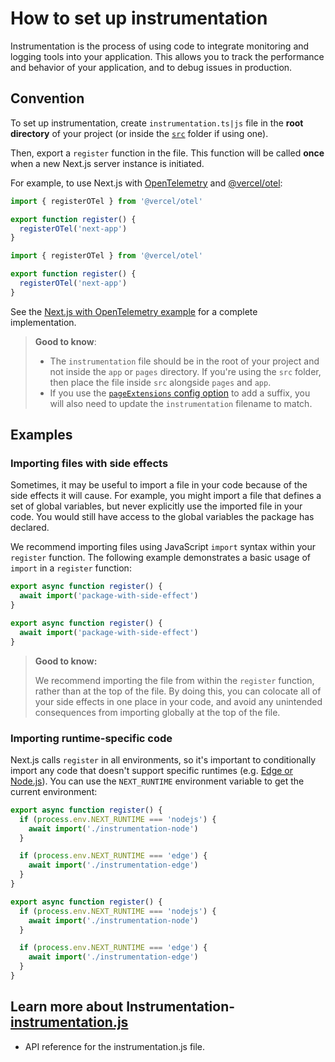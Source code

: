 # How to set up instrumentation

Instrumentation is the process of using code to integrate monitoring and logging tools into your application. This allows you to track the performance and behavior of your application, and to debug issues in production.

## Convention

To set up instrumentation, create `instrumentation.ts|js` file in the **root directory** of your project (or inside the [`src`](/docs/app/api-reference/file-conventions/src-folder.md) folder if using one).

Then, export a `register` function in the file. This function will be called **once** when a new Next.js server instance is initiated.

For example, to use Next.js with [OpenTelemetry](https://opentelemetry.io/) and [@vercel/otel](https://vercel.com/docs/observability/otel-overview):

```ts filename="instrumentation.ts" switcher
import { registerOTel } from '@vercel/otel'

export function register() {
  registerOTel('next-app')
}
```

```js filename="instrumentation.js" switcher
import { registerOTel } from '@vercel/otel'

export function register() {
  registerOTel('next-app')
}
```

See the [Next.js with OpenTelemetry example](https://github.com/vercel/next.js/tree/canary/examples/with-opentelemetry) for a complete implementation.

> **Good to know**:
>
> * The `instrumentation` file should be in the root of your project and not inside the `app` or `pages` directory. If you're using the `src` folder, then place the file inside `src` alongside `pages` and `app`.
> * If you use the [`pageExtensions` config option](/docs/app/api-reference/config/next-config-js/pageExtensions.md) to add a suffix, you will also need to update the `instrumentation` filename to match.

## Examples

### Importing files with side effects

Sometimes, it may be useful to import a file in your code because of the side effects it will cause. For example, you might import a file that defines a set of global variables, but never explicitly use the imported file in your code. You would still have access to the global variables the package has declared.

We recommend importing files using JavaScript `import` syntax within your `register` function. The following example demonstrates a basic usage of `import` in a `register` function:

```ts filename="instrumentation.ts" switcher
export async function register() {
  await import('package-with-side-effect')
}
```

```js filename="instrumentation.js" switcher
export async function register() {
  await import('package-with-side-effect')
}
```

> **Good to know:**
>
> We recommend importing the file from within the `register` function, rather than at the top of the file. By doing this, you can colocate all of your side effects in one place in your code, and avoid any unintended consequences from importing globally at the top of the file.

### Importing runtime-specific code

Next.js calls `register` in all environments, so it's important to conditionally import any code that doesn't support specific runtimes (e.g. [Edge or Node.js](/docs/app/api-reference/edge.md)). You can use the `NEXT_RUNTIME` environment variable to get the current environment:

```ts filename="instrumentation.ts" switcher
export async function register() {
  if (process.env.NEXT_RUNTIME === 'nodejs') {
    await import('./instrumentation-node')
  }

  if (process.env.NEXT_RUNTIME === 'edge') {
    await import('./instrumentation-edge')
  }
}
```

```js filename="instrumentation.js" switcher
export async function register() {
  if (process.env.NEXT_RUNTIME === 'nodejs') {
    await import('./instrumentation-node')
  }

  if (process.env.NEXT_RUNTIME === 'edge') {
    await import('./instrumentation-edge')
  }
}
```

## Learn more about Instrumentation- [instrumentation.js](/docs/app/api-reference/file-conventions/instrumentation.md)
  - API reference for the instrumentation.js file.
